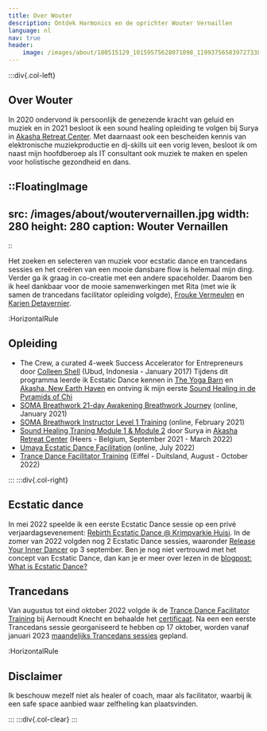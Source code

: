 ```yaml
---
title: Over Wouter
description: Ontdek Harmonics en de oprichter Wouter Vernaillen
language: nl
nav: true
header:
    image: /images/about/180515129_10159575628071098_1199375658397273382_n.jpg
---
```


:::div{.col-left}

## Over Wouter

In 2020 ondervond ik persoonlijk de genezende kracht van geluid en muziek en in 2021 besloot ik een sound healing opleiding te volgen bij Surya in [Akasha Retreat Center](https://www.akasharetreatcenter.com/).
Met daarnaast ook een bescheiden kennis van elektronische muziekproductie en dj-skills uit een vorig leven, besloot ik om naast mijn hoofdberoep als IT consultant ook muziek te maken en spelen voor holistische gezondheid en dans.

::FloatingImage
---
src: /images/about/woutervernaillen.jpg
width: 280
height: 280
caption: Wouter Vernaillen
---
::

Het zoeken en selecteren van muziek voor ecstatic dance en trancedans sessies en het creëren van een mooie dansbare flow is helemaal mijn ding.
Verder ga ik graag in co-creatie met een andere spaceholder. Daarom ben ik heel dankbaar voor de mooie samenwerkingen met Rita (met wie ik samen de trancedans facilitator opleiding volgde), [Frouke Vermeulen](https://www.artsoundmedicinewoman.com/about/) en [Karien Detavernier](https://www.shamanour.be/autobiografie).

:HorizontalRule

## Opleiding

* The Crew, a curated 4-week Success Accelerator for Entrepreneurs door [Colleen Shell](https://fabx.tv/speaker/colleen-schell/) (Ubud, Indonesia - January 2017)
Tijdens dit programma leerde ik Ecstatic Dance kennen in [The Yoga Barn](https://www.theyogabarn.com) en [Akasha, New Earth Haven](https://newearthhaven.com/) en ontving ik mijn eerste [Sound Healing in de Pyramids of Chi](https://pyramidsofchi.com/)
* [SOMA Breathwork 21-day Awakening Breathwork Journey](https://www.somabreath.com/the-awakening-breathwork-journey-fp/) (online, January 2021)
* [SOMA Breathwork Instructor Level 1 Training](https://www.somabreath.com/breathwork-facilitator-teacher-training-certification/) (online, February 2021)
* [Sound Healing Traning Module 1 & Module 2](https://www.akasharetreatcenter.com/soundhealing-training) door
Surya in [Akasha Retreat Center](https://www.akasharetreatcenter.com/) (Heers - Belgium, September 2021 - March 2022)
* [Umaya Ecstatic Dance Facilitation](https://umaya.love/courses/ecstatic-dance-facilitation-guidelines-tools-exercises/) (online, July 2022)
* [Trance Dance Facilitator Training](https://trance-dance.net/) (Eiffel - Duitsland, August - October 2022)

:::
:::div{.col-right}

## Ecstatic dance
In mei 2022 speelde ik een eerste Ecstatic Dance sessie op een privé verjaardagsevenement: [Rebirth Ecstatic Dance @ Krimpvarkie Huisi](/news/rebirthecstaticdance). In de zomer van 2022 volgden nog 2 Ecstatic Dance sessies, waaronder [Release Your Inner Dancer](/news/releaseyourinnerdancer) op 3 september. 
Ben je nog niet vertrouwd met het concept van Ecstatic Dance, dan kan je er meer over lezen in de [blogpost: What is Ecstatic Dance?](/news/watisecstaticdance)

## Trancedans

Van augustus tot eind oktober 2022 volgde ik de [Trance Dance Facilitator Training](https://trance-dance.net/events/trancedance-facilitator-training/) bij Aernoudt Knecht en behaalde het [certificaat](https://trance-dance.net/international/facilitators/wouter-vernaillen/).
Na een een eerste Trancedans sessie georganiseerd te hebben op 17 oktober, worden vanaf januari 2023 [maandelijks Trancedans sessies](/trancedance) gepland.

:HorizontalRule

## Disclaimer

Ik beschouw mezelf niet als healer of coach, maar als facilitator, waarbij ik een safe space aanbied waar zelfheling kan plaatsvinden.

:::
:::div{.col-clear}
:::

